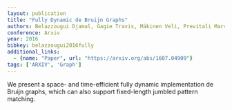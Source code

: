 ```yaml
---
layout: publication
title: "Fully Dynamic de Bruijn Graphs"
authors: Belazzougui Djamal, Gagie Travis, Mäkinen Veli, Previtali Marco
conference: Arxiv
year: 2016
bibkey: belazzougui2016fully
additional_links:
  - {name: "Paper", url: "https://arxiv.org/abs/1607.04909"}
tags: ['ARXIV', 'Graph']
---
```

We present a space- and time-efficient fully dynamic implementation de Bruijn
graphs, which can also support fixed-length jumbled pattern matching.
